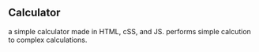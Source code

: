 ## Calculator

a simple calculator made in HTML, cSS, and JS. performs simple calcution to complex calculations.
